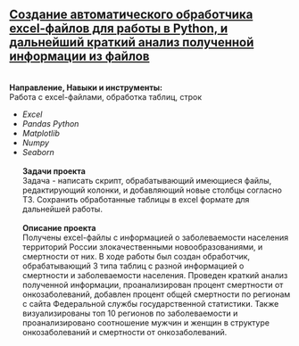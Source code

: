 ## [Создание автоматического обработчика excel-файлов для работы в Python, и дальнейший краткий анализ полученной информации из файлов](https://github.com/OrlovaD/Portfolio/blob/main/Pet-Projects/Preprocessor/processor_eda1.ipynb) <br />
<br /> **Направление, Навыки и инструменты:**
<br /> Работа с excel-файлами, обработка таблиц, строк
* _Excel_
* _Pandas_
  _Python_
* _Matplotlib_
*  _Numpy_
*  _Seaborn_<br />
<br />**Задачи проекта**<br /> 
Задача - написать скрипт, обрабатывающий имеющиеся файлы, редактирующий колонки, и добавляющий новые столбцы согласно ТЗ. Сохранить обработанные таблицы в excel формате для дальнейшей работы.<br />
<br />**Описание проекта** <br />
Получены excel-файлы с информацией о заболеваемости населения территорий России злокачественными новообразованиями, и смертности от них.   В ходе работы был создан обработчик, обрабатывающий 3 типа таблиц с разной информацией о смертности и заболеваемости населения. Проведен краткий анализ полученной информации, проанализирован процент смертности от онкозаболеваний, добавлен процент общей смертности по регионам с сайта Федеральной службы государственной статистики. Также визуализированы топ 10 регионов по заболеваемости и проанализировано соотношение мужчин и женщин в структуре онкозаболеваний и смертности от онкозаболеваний. 
